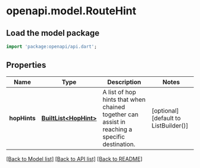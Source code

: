 # openapi.model.RouteHint

## Load the model package
```dart
import 'package:openapi/api.dart';
```

## Properties
Name | Type | Description | Notes
------------ | ------------- | ------------- | -------------
**hopHints** | [**BuiltList&lt;HopHint&gt;**](HopHint.md) | A list of hop hints that when chained together can assist in reaching a specific destination. | [optional] [default to ListBuilder()]

[[Back to Model list]](../README.md#documentation-for-models) [[Back to API list]](../README.md#documentation-for-api-endpoints) [[Back to README]](../README.md)


